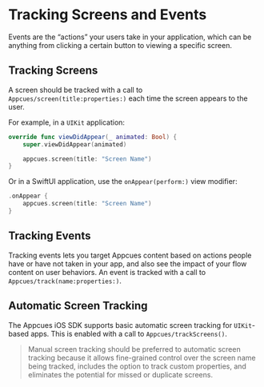 # Tracking Screens and Events

Events are the “actions” your users take in your application, which can be anything from clicking a certain button to viewing a specific screen.

## Tracking Screens

A screen should be tracked with a call to ``Appcues/screen(title:properties:)`` each time the screen appears to the user.

For example, in a `UIKit` application:

```swift
override func viewDidAppear(_ animated: Bool) {
    super.viewDidAppear(animated)

    appcues.screen(title: "Screen Name")
}
```

Or in a SwiftUI application, use the `onAppear(perform:)` view modifier:

```swift
.onAppear {
    appcues.screen(title: "Screen Name")
}
```

## Tracking Events

Tracking events lets you target Appcues content based on actions people have or have not taken in your app, and also see the impact of your flow content on user behaviors. An event is tracked with a call to ``Appcues/track(name:properties:)``.

## Automatic Screen Tracking

The Appcues iOS SDK supports basic automatic screen tracking for `UIKit`-based apps. This is enabled with a call to ``Appcues/trackScreens()``.

> Manual screen tracking should be preferred to automatic screen tracking because it allows fine-grained control over the screen name being tracked, includes the option to track custom properties, and eliminates the potential for missed or duplicate screens.
